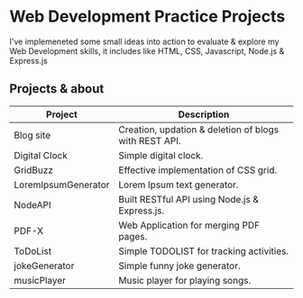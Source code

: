 
# Web Development Practice Projects

I've implemeneted some small ideas into action to evaluate & explore my Web Development skills, it includes like HTML, CSS, Javascript, Node.js & Express.js
## Projects & about

| Project             | Description                                                       |
| ----------------- | ------------------------------------------------------------------ |
| Blog site | Creation, updation & deletion of blogs with REST API. |
| Digital Clock | Simple digital clock. |
| GridBuzz | Effective implementation of CSS grid. |
| LoremIpsumGenerator | Lorem Ipsum text generator. |
| NodeAPI | Built RESTful API using Node.js & Express.js. |
| PDF-X | Web Application for merging PDF pages. |
| ToDoList | Simple TODOLIST for tracking activities. |
| jokeGenerator | Simple funny joke generator. |
| musicPlayer | Music player for playing songs. |


